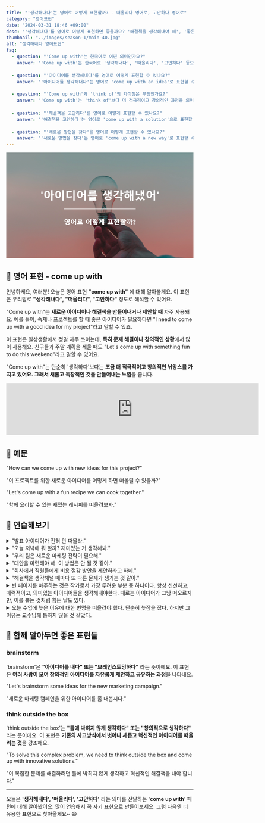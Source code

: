 ```yaml
---
title: "'생각해내다'는 영어로 어떻게 표현할까? - 떠올리다 영어로, 고안하다 영어로"
category: "영어표현"
date: "2024-03-31 18:46 +09:00"
desc: "'생각해내다'를 영어로 어떻게 표현하면 좋을까요? '해결책을 생각해내야 해', '좋은 선물 아이디어를 떠올려보자' 등을 영어로 표현하는 법을 배워봅시다. 다양한 예문을 통해서 연습하고 본인의 표현으로 만들어 보세요."
thumbnail: "../images/season-1/main-40.jpg"
alt: "생각해내다 영어표현"
faq:
  - question: "'Come up with'는 한국어로 어떤 의미인가요?"
    answer: "'Come up with'는 한국어로 '생각해내다', '떠올리다', '고안하다' 등으로 번역될 수 있습니다. 새로운 아이디어나 해결책을 만들어내거나 제안할 때 자주 사용되는 표현입니다."

  - question: "'아이디어를 생각해내다'를 영어로 어떻게 표현할 수 있나요?"
    answer: "'아이디어를 생각해내다'는 영어로 'come up with an idea'로 표현할 수 있습니다. 예를 들어, 'I need to come up with a good idea for my project'는 '내 프로젝트를 위해 좋은 아이디어를 생각해내야 해'라는 의미입니다."

  - question: "'Come up with'와 'think of'의 차이점은 무엇인가요?"
    answer: "'Come up with'는 'think of'보다 더 적극적이고 창의적인 과정을 의미합니다. 'Think of'가 단순히 생각하는 것을 뜻한다면, 'come up with'는 새로운 아이디어나 해결책을 만들어내는 과정을 강조합니다."

  - question: "'해결책을 고안하다'를 영어로 어떻게 표현할 수 있나요?"
    answer: "'해결책을 고안하다'는 영어로 'come up with a solution'으로 표현할 수 있습니다. 예를 들어, 'We need to come up with a solution to this problem'은 '우리는 이 문제에 대한 해결책을 고안해야 해'라는 의미입니다."

  - question: "'새로운 방법을 찾다'를 영어로 어떻게 표현할 수 있나요?"
    answer: "'새로운 방법을 찾다'는 영어로 'come up with a new way'로 표현할 수 있습니다. 예를 들어, 'We need to come up with a new way to attract customers'는 '우리는 고객을 유치할 새로운 방법을 찾아야 해'라는 의미입니다."
---
```


![생각해내다 영어표현](../images/season-1/main-40.jpg)

## 🌟 영어 표현 - come up with

안녕하세요, 여러분! 오늘은 영어 표현 **"come up with"** 에 대해 알아볼게요. 이 표현은 우리말로 **"생각해내다", "떠올리다", "고안하다"** 정도로 해석할 수 있어요.

"Come up with"는 **새로운 아이디어나 해결책을 만들어내거나 제안할 때** 자주 사용돼요. 예를 들어, 숙제나 프로젝트를 할 때 좋은 아이디어가 필요하다면 "I need to come up with a good idea for my project"라고 말할 수 있죠.

이 표현은 일상생활에서 정말 자주 쓰이는데, **특히 문제 해결이나 창의적인 상황**에서 많이 사용해요. 친구들과 주말 계획을 세울 때도 "Let's come up with something fun to do this weekend"라고 말할 수 있어요.

"Come up with"는 단순히 '생각하다'보다는 **조금 더 적극적이고 창의적인 뉘앙스를 가지고 있어요. 그래서 새롭고 독창적인 것을 만들어내는 느낌**을 줍니다.

<iframe src="https://ads-partners.coupang.com/widgets.html?id=819055&template=carousel&trackingCode=AF7855282&subId=&width=680&height=140&tsource=" width="680" height="140" frameborder="0" scrolling="no" referrerpolicy="unsafe-url" browsingtopics></iframe>

## 📖 예문

"How can we come up with new ideas for this project?"

"이 프로젝트를 위한 새로운 아이디어를 어떻게 하면 떠올릴 수 있을까?"

"Let's come up with a fun recipe we can cook together."

"함께 요리할 수 있는 재밌는 레시피를 떠올려보자."

## 💬 연습해보기

<details>
<summary>"발표 아이디어가 전혀 안 떠올라."</summary>
<span>"I can't come up with any good ideas for my presentation."</span>
</details>

<details>
<summary>"오늘 저녁에 뭐 할까? 재미있는 거 생각해봐."</summary>
<span>"What should we do tonight? Can you come up with something fun?"</span>
</details>

<details>
<summary>"우리 팀은 새로운 마케팅 전략이 필요해."</summary>
<span>"Our team needs to come up with a new marketing strategy."</span>
</details>

<details>
<summary>"대안을 마련해야 해. 이 방법은 안 될 것 같아."</summary>
<span>"We've gotta come up with a plan B. This isn't going to work."</span>
</details>

<details>
<summary>"회사에서 직원들에게 비용 절감 방안을 제안하라고 하네."</summary>
<span>"The company's asking employees to come up with ways to cut costs."</span>
</details>

<details>
<summary>"해결책을 생각해낼 때마다 또 다른 문제가 생기는 것 같아."</summary>
<span>"Every time I come up with a solution, another problem pops up."</span>
</details>

<details>
  <summary>빈 페이지를 마주하는 것은 작가로서 가장 두려운 부분 중 하나이다. 항상 신선하고, 매력적이고, 의미있는 아이디어들을 생각해내야한다. 때로는 아이디어가 그냥 떠오르지만, 이를 뽑는 것처럼 힘든 날도 있다.</summary>
  <span>As a writer, facing a blank page is one of the most intimidating parts of my job. I constantly have to come up with new ideas that are fresh, engaging, and meaningful. Sometimes, the ideas just flow, but there are days when<a href="/blog/한-것-같아-영어표현/">it feels like</a> pulling teeth.</span>
</details>

<details>
  <summary>오늘 수업에 늦은 이유에 대한 변명을 떠올려야 했다. 단순히 늦잠을 잤다. 하지만 그 이유는 교수님께 통하지 않을 것 같았다.</summary>
<span>Today, I had to come up with an excuse for being late to class. I overslept, plain and simple, but I didn't think that would fly with my professor. </span>
</details>

## 🤝 함께 알아두면 좋은 표현들

### brainstorm

'brainstorm'은 **"아이디어를 내다" 또는 "브레인스토밍하다"** 라는 뜻이에요. 이 표현은 **여러 사람이 모여 창의적인 아이디어를 자유롭게 제안하고 공유하는 과정**을 나타내요.

"Let's brainstorm some ideas for the new marketing campaign."

"새로운 마케팅 캠페인을 위한 아이디어를 좀 내봅시다."

### think outside the box

'think outside the box'는 **"틀에 박히지 않게 생각하다" 또는 "창의적으로 생각하다"** 라는 뜻이에요. 이 표현은 **기존의 사고방식에서 벗어나 새롭고 혁신적인 아이디어를 떠올리는 것**을 강조해요.

"To solve this complex problem, we need to think outside the box and come up with innovative solutions."

"이 복잡한 문제를 해결하려면 틀에 박히지 않게 생각하고 혁신적인 해결책을 내야 합니다."

---

오늘은 **'생각해내다', '떠올리다', '고안하다'** 라는 의미를 전달하는 '**come up with**' 패턴에 대해 알아봤어요. 많이 연습해서 꼭 자기 표현으로 만들어보세요. 그럼 다음엔 더 유용한 표현으로 찾아올게요~ 😄
